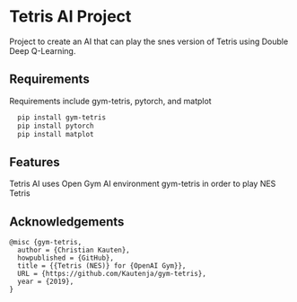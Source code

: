 # Tetris AI Project

Project to create an AI that can play the snes version of Tetris using Double Deep Q-Learning.


## Requirements

Requirements include gym-tetris, pytorch, and matplot

```bash
  pip install gym-tetris
  pip install pytorch
  pip install matplot
```


## Features

Tetris AI uses Open Gym AI environment gym-tetris in order to play NES Tetris


## Acknowledgements

``` 
@misc {gym-tetris,
  author = {Christian Kauten},
  howpublished = {GitHub},
  title = {{Tetris (NES)} for {OpenAI Gym}},
  URL = {https://github.com/Kautenja/gym-tetris},
  year = {2019},
}
```
